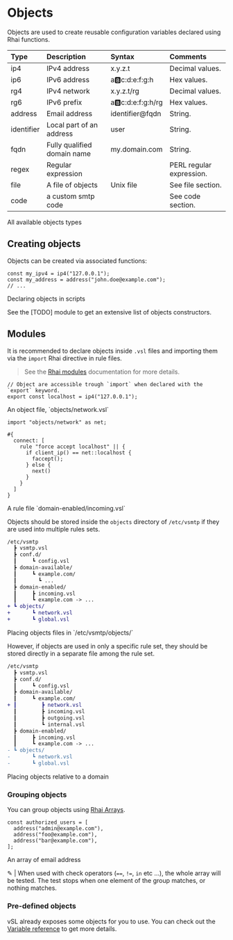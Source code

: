 # Objects

Objects are used to create reusable configuration variables declared using Rhai functions. 

| Type    | Description                 | Syntax                | Comments                 |
| :------ | :-------------------------- | :-------------------- | :----------------------- |
| ip4     | IPv4 address                | x.y.z.t               | Decimal values.          |
| ip6     | IPv6 address                | a:b:c:d:e:f:g:h       | Hex values.              |
| rg4     | IPv4 network                | x.y.z.t/rg            | Decimal values.          |
| rg6     | IPv6 prefix                 | a:b:c:d:e:f:g:h/rg    | Hex values.              |
| address | Email address               | identifier@fqdn            | String.                  |
| identifier   | Local part of an address    | user                  | String.                  |
| fqdn    | Fully qualified domain name | my&#46;domain&#46;com | String.                  |
| regex   | Regular expression          |                       | PERL regular expression. |
| file    | A file of objects           | Unix file             | See file section.        |
| code    | a custom smtp code          |                       | See code section.        |
<p class="ann"> All available objects types </p>

## Creating objects

Objects can be created via associated functions:

```rust,ignore
const my_ipv4 = ip4("127.0.0.1");
const my_address = address("john.doe@example.com");
// ...
```
<p class="ann"> Declaring objects in scripts </p>

See the [TODO] module to get an extensive list of objects constructors.

## Modules

It is recommended to declare objects inside `.vsl` files and importing them via the `import` Rhai directive in rule files.

> See the [Rhai modules](https://rhai.rs/book/language/modules/index.html) documentation for more details.

```rust,ignore
// Object are accessible trough `import` when declared with the `export` keyword.
export const localhost = ip4("127.0.0.1");
```
<p class="ann"> An object file, `objects/network.vsl` </p>

```rust,ignore
import "objects/network" as net;

#{
  connect: [
    rule "force accept localhost" || {
      if client_ip() == net::localhost {
        faccept();
      } else {
        next()
      }
    }
  ]
}
```
<p class="ann"> A rule file `domain-enabled/incoming.vsl` </p>

Objects should be stored inside the `objects` directory of `/etc/vsmtp` if they are used into multiple rules sets.


```diff
/etc/vsmtp
  ┣ vsmtp.vsl
  ┣ conf.d/
  ┃     ┗ config.vsl
  ┣ domain-available/
  ┃     ┗ example.com/
  ┃       ┗ ...
  ┣ domain-enabled/
  ┃     ┣ incoming.vsl
  ┃     ┗ example.com -> ...
+ ┗ objects/
+       ┗ network.vsl
+       ┗ global.vsl
```
<p class="ann"> Placing objects files in `/etc/vsmtp/objects/` </p>

However, if objects are used in only a specific rule set, they should be stored directly in a separate file among the rule set.

```diff
/etc/vsmtp
  ┣ vsmtp.vsl
  ┣ conf.d/
  ┃     ┗ config.vsl
  ┣ domain-available/
  ┃     ┗ example.com/
+ ┃        ┣ network.vsl
  ┃        ┣ incoming.vsl
  ┃        ┣ outgoing.vsl
  ┃        ┗ internal.vsl
  ┣ domain-enabled/
  ┃     ┣ incoming.vsl
  ┃     ┗ example.com -> ...
- ┗ objects/
-       ┗ network.vsl
-       ┗ global.vsl
```
<p class="ann"> Placing objects relative to a domain </p>

### Grouping objects

You can group objects using [Rhai Arrays](https://rhai.rs/book/language/arrays.html#arrays).

```rust,ignore
const authorized_users = [
  address("admin@example.com"),
  address("foo@example.com"),
  address("bar@example.com"),
];
```
<p class="ann"> An array of email address </p>

&#9998; | When used with check operators (`==`, `!=`, `in` etc ...), the whole array will be tested. The test stops when one element of the group matches, or nothing matches.


### Pre-defined objects

vSL already exposes some objects for you to use. You can check out the [Variable reference](../ref/vSL/variables.md) to get more details.

<!--
// TODO: Move the following descriptions to their corresponding doc comments.

### About files

File objects are standard text files containing values delimited by CRLF.
Only one type of object is authorized in one file.

```shell
cat /etc/vsmtp/config/local_mta.txt
# 192.168.1.10
# 192.168.1.12
# 10.3.4.240
```

```rust,ignore
export const local_MTA = file("/etc/vsmtp/config/local_mta.txt", "ip4");
```

### About codes

custom codes can be declared with the following syntax.

```rust,ignore
const code554 = code(554, "Relay access denied");

// You can also create enhanced codes.
const code554_7_1 = code(554, "5.7.1", "Relay access denied");

// Use the code with rule statuses. `deny`, `info`, `accept` & `faccept` functions can take any code as parameter.
deny(code554);
deny(code554_7_1);
info(code554_7_1);
``` -->